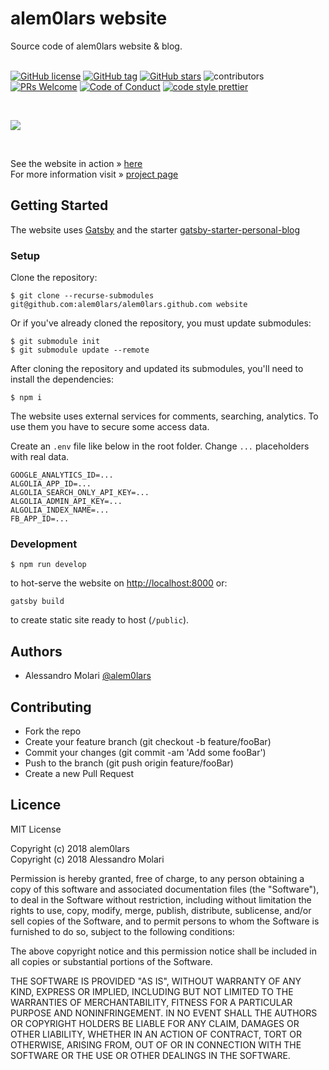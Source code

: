 # alem0lars website

Source code of alem0lars website & blog. <br /> <br />

[![GitHub license][mit-badge]][mit]
[![GitHub tag][tag-badge]][tag]
[![GitHub stars][stars-badge]][stars]
![contributors][contributors-badge]
[![PRs Welcome][prs-badge]][prs]
[![Code of Conduct][coc-badge]][coc]
[![code style prettier][prettier-badge]][prettier]

  <br />

![](static/screens/alem0lars.github.com.gif) <br />

  <br />

See the website in action » [here][website] <br />
For more information visit » [project page][project-page]

## Getting Started

The website uses [Gatsby][gatsby] and
the starter [gatsby-starter-personal-blog][gatsby-starter-personal-blog]

### Setup

Clone the repository:

```shell-session
$ git clone --recurse-submodules git@github.com:alem0lars/alem0lars.github.com website
```

Or if you've already cloned the repository, you must update submodules:

```shell-session
$ git submodule init
$ git submodule update --remote
```

After cloning the repository and updated its submodules, you'll need to install
the dependencies:

```shell-session
$ npm i
```

The website uses external services for comments, searching, analytics.
To use them you have to secure some access data.

Create an `.env` file like below in the root folder.
Change `...` placeholders with real data.

```text
GOOGLE_ANALYTICS_ID=...
ALGOLIA_APP_ID=...
ALGOLIA_SEARCH_ONLY_API_KEY=...
ALGOLIA_ADMIN_API_KEY=...
ALGOLIA_INDEX_NAME=...
FB_APP_ID=...
```

### Development

```text
$ npm run develop
```

to hot-serve the website on [http://localhost:8000][develop-url] or:

```text
gatsby build
```

to create static site ready to host (`/public`).

## Authors

* Alessandro Molari [@alem0lars][github-alem0lars]

## Contributing

* Fork the repo
* Create your feature branch (git checkout -b feature/fooBar)
* Commit your changes (git commit -am 'Add some fooBar')
* Push to the branch (git push origin feature/fooBar)
* Create a new Pull Request

## Licence

MIT License

Copyright (c) 2018 alem0lars <br />Copyright (c) 2018 Alessandro Molari

Permission is hereby granted, free of charge, to any person obtaining a copy of this software and associated documentation files (the "Software"), to deal in the Software without restriction, including without limitation the rights to use, copy, modify, merge, publish, distribute, sublicense, and/or sell
copies of the Software, and to permit persons to whom the Software is furnished to do so, subject to the following conditions:

The above copyright notice and this permission notice shall be included in all copies or substantial portions of the Software.

THE SOFTWARE IS PROVIDED "AS IS", WITHOUT WARRANTY OF ANY KIND, EXPRESS OR IMPLIED, INCLUDING BUT NOT LIMITED TO THE WARRANTIES OF MERCHANTABILITY, FITNESS FOR A PARTICULAR PURPOSE AND NONINFRINGEMENT. IN NO EVENT SHALL THE AUTHORS OR COPYRIGHT HOLDERS BE LIABLE FOR ANY CLAIM, DAMAGES OR OTHER LIABILITY, WHETHER IN AN ACTION OF CONTRACT, TORT OR OTHERWISE, ARISING FROM, OUT OF OR IN CONNECTION WITH THE SOFTWARE OR THE USE OR OTHER DEALINGS IN THE SOFTWARE.

<!-- ----------------------------------------------------------------------- -->

<!-- Personal -->
[website]: https://alessandro.molari.me
[github-alem0lars]: https://github.com/alem0lars
[project-page]: https://github.com/alem0lars/alem0lars.github.com

<!-- Development -->
[develop-url]: http://localhost:8000

<!-- Badges -->
[coc-badge]: https://img.shields.io/badge/code%20of-conduct-ff69b4.svg?style=flat-square
[coc]: https://github.com/alem0lars/alem0lars.github.com/blob/master/CODE_OF_CONDUCT.md
[prs-badge]: https://img.shields.io/badge/PRs-welcome-brightgreen.svg?style=flat-square
[prs]: http://makeapullrequest.com
[tag-badge]: https://img.shields.io/github/tag/alem0lars/alem0lars.github.com.svg
[tag]: https://github.com/alem0lars/alem0lars.github.com
[stars-badge]: https://img.shields.io/github/stars/alem0lars/alem0lars.github.com.svg
[stars]: https://github.com/alem0lars/alem0lars.github.com/stargazers
[contributors-badge]: https://img.shields.io/github/contributors/alem0lars/alem0lars.github.com.svg
[prettier-badge]: https://img.shields.io/badge/code_style-prettier-ff69b4.svg?style=flat-square
[prettier]: https://github.com/prettier/prettier
[mit-badge]: https://img.shields.io/github/license/alem0lars/alem0lars.github.com.svg
[mit]: https://github.com/alem0lars/alem0lars.github.com/blob/master/LICENSE

<!-- Others -->
[gatsby]: https://www.gatsbyjs.org
[gatsby-starter-personal-blog]: https://github.com/greglobinski/gatsby-starter-personal-blog
